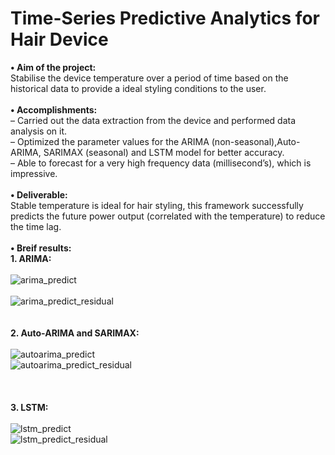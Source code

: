 # Time-Series Predictive Analytics for Hair Device
**• Aim of the project:**<br />
      Stabilise the device temperature over a period of time based on the historical data to provide a ideal styling conditions to
the user.<br /><br />
**• Accomplishments:**<br />
     – Carried out the data extraction from the device and performed data analysis on it.<br />
     – Optimized the parameter values for the ARIMA (non-seasonal),Auto-ARIMA, SARIMAX (seasonal) and LSTM model for better
accuracy.<br />
     – Able to forecast for a very high frequency data (millisecond’s), which is impressive.<br /><br />
**• Deliverable:**<br />
     Stable temperature is ideal for hair styling, this framework successfully predicts the future power output (correlated with
the temperature) to reduce the time lag.<br /><br />
**• Breif results:**<br />
**1. ARIMA:**<br /><br />
      ![arima_predict](https://user-images.githubusercontent.com/93785299/159971620-9e12fcca-935c-4c30-91c2-a9d9b779bad6.png)<br /><br />
      ![arima_predict_residual](https://user-images.githubusercontent.com/93785299/159971657-a9d68815-d915-444c-8f09-f84f4f8ee8a4.png)<br /><br />
<br />**2. Auto-ARIMA and SARIMAX:**<br /><br />
      ![autoarima_predict](https://user-images.githubusercontent.com/93785299/159971780-2cffbc00-a5ae-441a-aaab-1601944486c3.png)<br />
      ![autoarima_predict_residual](https://user-images.githubusercontent.com/93785299/159971800-a4aba9f2-5e15-412c-b18e-7370cad91e0d.png)<br /><br />
<br /><br />**3. LSTM:**<br /><br />
      ![lstm_predict](https://user-images.githubusercontent.com/93785299/159971867-c239bd06-e905-4054-aaf5-68c798d27048.png)<br />
      ![lstm_predict_residual](https://user-images.githubusercontent.com/93785299/159971885-75647d61-4bf0-4df9-be83-d576e763f9ab.png)

   
